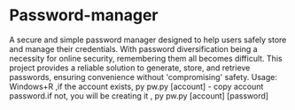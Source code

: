 # Password-manager
A secure and simple password manager designed to help users safely store and manage their credentials. With password diversification being a necessity for online security, remembering them all becomes difficult. This project provides a reliable solution to generate, store, and retrieve passwords, ensuring convenience without 'compromising' safety.
Usage:
Windows+R ,if the account exists, py pw.py [account] - copy account password.if not, you will be creating it , py pw.py [account] [password]
